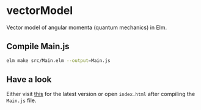 # vectorModel
Vector model of angular momenta (quantum mechanics) in Elm.

## Compile Main.js

```bash
elm make src/Main.elm --output=Main.js
```

## Have a look

Either visit [this](https://mkdoku.github.io/vectorModel/) for the latest version
or open `index.html` after compiling the `Main.js` file.
